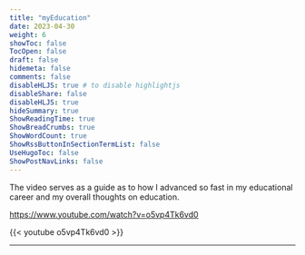 ```yaml
---
title: "myEducation"
date: 2023-04-30
weight: 6
showToc: false
TocOpen: false
draft: false
hidemeta: false
comments: false
disableHLJS: true # to disable highlightjs
disableShare: false
disableHLJS: true
hideSummary: true
ShowReadingTime: true
ShowBreadCrumbs: true
ShowWordCount: true
ShowRssButtonInSectionTermList: false
UseHugoToc: false
ShowPostNavLinks: false
---
```

The video serves as a guide as to how I advanced so fast in my educational career and my overall thoughts on education. 

https://www.youtube.com/watch?v=o5vp4Tk6vd0

{{< youtube o5vp4Tk6vd0 >}}

---
